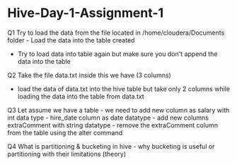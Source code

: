 # Hive-Day-1-Assignment-1

Q1 Try to load the data from the file located in /home/cloudera/Documents folder   - Load the data into the table created
   - Try to load data into table again but make sure you don't append the data into the table



Q2 Take the file data.txt inside this we have (3 columns)
  - load the data of data.txt into the hive table but take only 2 columns
     while loading the data into the table from data.txt


Q3 Let assume we have a table 
	- we need to add new column as salary with int data type
	- hire_date column as date datatype
	- add new columns extraComment with string datatype
		- remove the extraComment column from the table using the alter command


Q4 What is partitioning  & bucketing in hive 
	- why bucketing is useful or partitioning with their limitations (theory)
